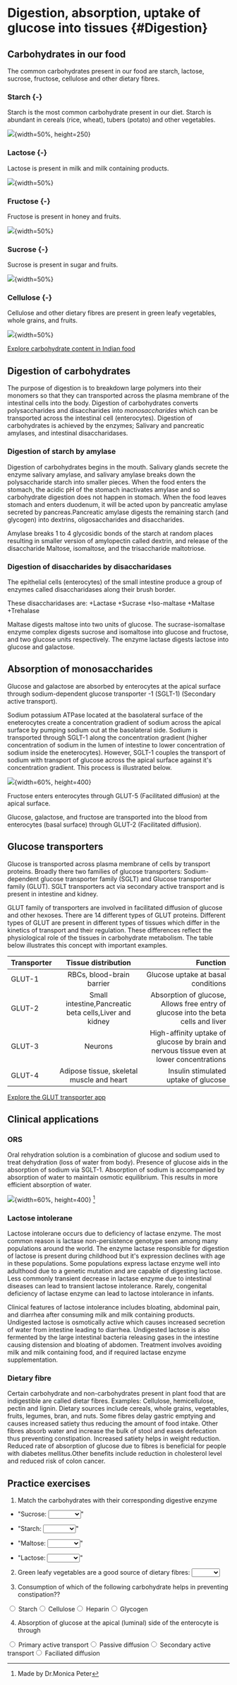 # Digestion, absorption, uptake of glucose into tissues {#Digestion}

## Carbohydrates in our food
The common carbohydrates present in our food are starch, lactose, sucrose, fructose, cellulose and other dietary fibres.

### Starch {-}

Starch is the most common carbohydrate present in our diet. Starch is abundant in cereals (rice, wheat), tubers (potato) and other vegetables.

![](Images/Rice.jpg){width=50%, height=250}


### Lactose {-}

Lactose is present in milk and milk containing products.

![](Images/Diary.jpg){width=50%}


### Fructose {-}

Fructose is present in honey and fruits.

![](Images/Fruit.jpg){width=50%}



### Sucrose {-}

Sucrose is present in sugar and fruits.

![](Images/Sugar.jpg){width=50%}


### Cellulose {-}

Cellulose and other dietary fibres are present in green leafy vegetables, whole grains, and fruits.

![](Images/Fibre.jpg){width=50%}

[Explore carbohydrate content in Indian food](padmanaban55.github.io/CarbohydrateContent)



## Digestion of carbohydrates

The purpose of digestion is to breakdown large polymers into their monomers so that they can transported across the plasma membrane of the intestinal cells into the body. Digestion of carbohydrates converts polysaccharides and disaccharides into *monosaccharides* which can be transported across the intestinal cell (enterocytes). Digestion of carbohydrates is achieved by the enzymes; Salivary and pancreatic amylases, and intestinal disaccharidases. 

### Digestion of starch by amylase

Digestion of carbohydrates begins in the mouth. Salivary glands secrete the enzyme salivary amylase, and salivary amylase breaks down the polysaccharide starch into smaller pieces. When the food enters the stomach, the acidic pH of the stomach inactivates amylase and so carbohydrate digestion does not happen in stomach. When the food leaves stomach and enters duodenum, it will be acted upon by pancreatic amylase secreted by pancreas.Pancreatic amylase digests the remaining starch (and glycogen) into dextrins, oligosaccharides and disaccharides.

Amylase breaks 1 to 4 glycosidic bonds of the starch at random places resulting in smaller version of amylopectin called dextrin, and release of the disaccharide Maltose, isomaltose, and the trisaccharide maltotriose. 

### Digestion of disaccharides by disaccharidases
The epithelial cells (enterocytes) of the small intestine produce a group of enzymes called disaccharidases along their brush border.

These disaccharidases are:
+Lactase
+Sucrase
+Iso-maltase
+Maltase
+Trehalase 

Maltase digests maltose into two units of glucose. The sucrase-isomaltase enzyme complex digests sucrose and isomaltose into glucose and fructose, and two glucose units respectively. The enzyme lactase digests lactose into glucose and galactose.



## Absorption of monosaccharides

Glucose and galactose are absorbed by enterocytes at the apical surface through sodium-dependent glucose transporter -1 (SGLT-1) (Secondary active transport). 

Sodium potassium ATPase located at the basolateral surface of the eneterocytes create a concentration gradient of sodium across the apical surface by pumping sodium out at the basolateral side. Sodium is transported through SGLT-1 along the concentration gradient (higher concentration of sodium in the lumen of intestine to lower concentration of sodium inside the eneterocytes). However, SGLT-1 couples the transport of sodium with transport of glucose across the apical surface against it's concentration gradient. This process is illustrated below.

![](Images/SGLT1.png){width=60%, height=400}




Fructose enters enterocytes through GLUT-5 (Facilitated diffusion) at the apical surface.

Glucose, galactose, and fructose are transported into the blood from enterocytes (basal surface) through GLUT-2 (Facilitated diffusion).


## Glucose transporters

Glucose is transported across plasma membrane of cells by  transport proteins. Broadly there two families of glucose transporters: Sodium-dependent glucose transporter family (SGLT) and Glucose transporter family (GLUT). SGLT transporters act via secondary active transport and is present in intestine and kidney.

GLUT family of transporters are involved in facilitated diffusion of glucose and other hexoses. There are 14 different types of GLUT proteins. Different types of GLUT are present in different types of tissues which differ in the kinetics of transport and their regulation. These differences reflect the physiological role of the tissues in carbohydrate metabolism. The table below illustrates this concept with important examples.


| Transporter| Tissue distribution   | Function  |
|-------|:----------:|-----------:|
| GLUT-1     | RBCs, blood-brain barrier  | Glucose uptake at basal conditions|
| GLUT-2     | Small intestine,Pancreatic beta cells,Liver and kidney|Absorption of glucose, Allows free entry of glucose into the beta cells and liver|
| GLUT-3    | Neurons                    |High-affinity uptake of glucose by brain and nervous tissue even at lower concentrations|
| GLUT-4    | Adipose tissue, skeletal muscle and heart|Insulin stimulated uptake of glucose|


[Explore the GLUT transporter app](padmanaban55.github.io/GLUT_Transporters/)

## Clinical applications

### ORS

Oral rehydration solution is a combination of glucose and sodium used to treat dehydration (loss of water from body). Presence of glucose aids in the absorption of sodium via SGLT-1. Absorption of sodium is accompanied by absorption of water to maintain osmotic equilibrium. This results in more efficient absorption of water. 

![](Images/ORS.png){width=60%, height=400}
[^1]

### Lactose intolerane

Lactose intolerane occurs due to deficiency of lactase enzyme. The most common reason is lactase non-persistence genotype seen among many populations around the world. The enzyme lactase responsible for digestion of lactose is present during childhood but it's expression declines with age in these populations. Some populations express lactase enzyme well into adulthood due to a genetic mutation and are capable of digesting lactose. Less commonly transient decrease in lactase enzyme due to intestinal diseases can lead to transient lactose intolerance. Rarely, congenital deficiency of lactase enzyme can lead to lactose intolerance in infants.

Clinical features of lactose intolerance includes bloating, abdominal pain, and diarrhea after consuming milk and milk containing products. Undigested lactose is osmotically active which causes increased secretion of water from intestine leading to diarrhea. Undigested lactose is also fermented by the large intestinal bacteria releasing gases in the intestine causing distension and bloating of abdomen. Treatment involves avoiding milk and milk containing food, and if required lactase enzyme supplementation.

### Dietary fibre

Certain carbohydrate and non-carbohydrates present in plant food that are indigestible are called dietar fibres. Examples: Cellulose, hemicellulose, pectin and lignin. Dietary sources include cereals, whole grains, vegetables, fruits, legumes, bran, and nuts. Some fibres delay gastric emptying and causes increased satiety thus reducing the amount of food intake. Other fibres absorb water and increase the bulk of stool and eases defecation thus preventing constipation. Increased satiety helps in weight reduction. Reduced rate of absorption of glucose due to fibres is beneficial for people with diabetes mellitus.Other benefits include reduction in cholesterol level and reduced risk of colon cancer. 




## Practice exercises

1. Match the carbohydrates with their corresponding digestive enzyme

- "Sucrose: <select class='webex-select'><option value='blank'></option><option value=''>Maltase</option><option value=''>Amylase</option><option value=''>Lactase</option><option value='answer'>Sucrase</option></select>"

- "Starch: <select class='webex-select'><option value='blank'></option><option value=''>Maltase</option><option value='answer'>Amylase</option><option value=''>Lactase</option><option value=''>Sucrase</option></select>"

- "Maltose: <select class='webex-select'><option value='blank'></option><option value='answer'>Maltase</option><option value=''>Amylase</option><option value=''>Lactase</option><option value=''>Sucrase</option></select>"

- "Lactose: <select class='webex-select'><option value='blank'></option><option value=''>Maltase</option><option value=''>Amylase</option><option value='answer'>Lactase</option><option value=''>Sucrase</option></select>"

2. Green leafy vegetables are a good source of dietary fibres: <select class='webex-select'><option value='blank'></option><option value='answer'>TRUE</option><option value=''>FALSE</option></select>

3. Consumption of which of the following carbohydrate helps in preventing constipation??


<div class='webex-radiogroup' id='radio_MKCHSOWPSM'><label><input type="radio" autocomplete="off" name="radio_MKCHSOWPSM" value=""></input> <span>Starch</span></label><label><input type="radio" autocomplete="off" name="radio_MKCHSOWPSM" value="answer"></input> <span>Cellulose</span></label><label><input type="radio" autocomplete="off" name="radio_MKCHSOWPSM" value=""></input> <span>Heparin</span></label><label><input type="radio" autocomplete="off" name="radio_MKCHSOWPSM" value=""></input> <span>Glycogen</span></label></div>


4. Absorption of glucose at the apical (luminal) side of the enterocyte is through


<div class='webex-radiogroup' id='radio_PLDMNPIVHK'><label><input type="radio" autocomplete="off" name="radio_PLDMNPIVHK" value=""></input> <span>Primary active transport</span></label><label><input type="radio" autocomplete="off" name="radio_PLDMNPIVHK" value=""></input> <span>Passive diffusion</span></label><label><input type="radio" autocomplete="off" name="radio_PLDMNPIVHK" value="answer"></input> <span>Secondary active transport</span></label><label><input type="radio" autocomplete="off" name="radio_PLDMNPIVHK" value=""></input> <span>Faciliated diffusion</span></label></div>




[^1]:Made by Dr.Monica Peter


